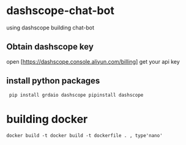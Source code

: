# dashscope-chat-bot
using dashscope building chat-bot
## Obtain dashscope key
open [https://dashscope.console.aliyun.com/billing] get your api key
## install python packages
```  pip install grdaio dashscope pipinstall dashscope ```

# building docker

``` docker build -t docker build -t dockerfile . , type'nano' ```
